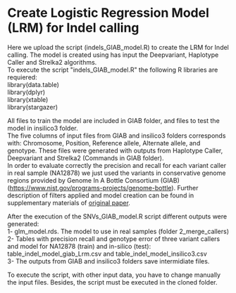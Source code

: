 # Create Logistic Regression Model (LRM) for Indel calling  
Here we upload the script (indels_GIAB_model.R) to create the LRM for Indel calling. The model is created using has input the Deepvariant, Haplotype Caller and Strelka2 algorithms.  
To execute the script "indels_GIAB_model.R" the following R libraries are requiered:  
library(data.table)  
library(dplyr)  
library(xtable)  
library(stargazer)  

All files to train the model are included in GIAB folder, and files to test the model in insilico3 folder.  
The five columns of input files from GIAB and insilico3 folders corresponds with: Chromosome, Position, Reference allele, Alternate allele, and genotype. These files were generated with outputs from Haplotype Caller, Deepvariant and Strelka2 (Commands in GIAB folder).  
In order to evaluate correctly the precision and recall for each variant caller in real sample (NA12878) we just used the variants in conservative genome regions provided by Genome In A Bottle Consortium (GIAB)(https://www.nist.gov/programs-projects/genome-bottle). Further description of filters applied and model creation can be found in supplementary materials of [original paper](https://www.biorxiv.org/content/10.1101/2021.07.20.453041v1).  

After the execution of the SNVs_GIAB_model.R script different outputs were generated:  
1- glm_model.rds. The model to use in real samples (folder 2_merge_callers)  
2- Tables with precision recall and genotype error of three variant callers and model for NA12878 (train) and in-silico (test): table_indel_model_giab_Lrm.csv and table_indel_model_insilico3.csv  
3- The outputs from GIAB and insilico3 folders save intermidiate files.  

To execute the script, with other input data, you have to change manually the input files. Besides, the script must be executed in the cloned folder.
